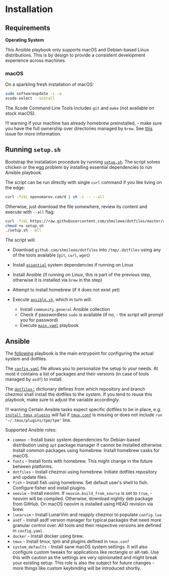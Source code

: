 # Installation

## Requirements

**Operating System**

This Ansible playbook only supports macOS and Debian-based Linux distributions.
This is by design to provide a consistent development experience across
machines.

### macOS

On a sparkling fresh installation of macOS:

```bash
sudo softwareupdate -i -a
xcode-select --install
```

The Xcode Command Line Tools includes `git` and `make` (not available on stock
macOS).

!!! warning
    If your machine has already homebrew preinstalled, - make sure you have the full
    ownership over directories managed by `brew`. See
    [this](https://github.com/homebrew/brew/issues/3665) issue for more information.

## Running `setup.sh`

Bootstrap the installation procedure by running
[`setup.sh`](https://github.com/shmileee/dotfiles/blob/master/scripts/setup.sh).
The script solves chicken or the egg problem by installing essential
dependencies to run Ansible playbook.

The script can be run directly with single `curl` command if you like living on
the edge:

```bash
curl -fsSL oponomarov.com/d | sh -s -- --all
```

Otherwise, just download the file somewhere, review its content and execute with
`--all` flag:

```bash
curl -fsSL https://raw.githubusercontent.com/shmileee/dotfiles/master/scripts/setup.sh > setup.sh
chmod +x setup.sh
./setup.sh --all
```

The script will:

- Download `github.com/shmileee/dotfiles` into `/tmp/.dotfiles` using any of
  the tools available (`git`, `curl`, `wget`)
- Install
  [`essential`](https://github.com/shmileee/dotfiles/blob/master/scripts/linux/essentials.apt)
  system dependencies if running on Linux
- Install Ansible (if running on Linux, this is part of the previous step,
  otherwise it is installed via `brew` in the step)
- Attempt to install homebrew (if it does not exist yet)
- Execute
  [`ansible.sh`](https://github.com/shmileee/dotfiles/blob/master/scripts/common/ansible.sh),
  which in turn will:

    - Install `community.general` Ansible collection
    - Check if passwordless `sudo` is available (if no, - the script will prompt you for
      password)
    - Execute
      [`main.yaml`](https://github.com/shmileee/dotfiles/blob/master/scripts/common/ansible/main.yaml)
      playbook

## Ansible


The
[following](https://github.com/shmileee/dotfiles/blob/master/scripts/common/ansible/main.yaml)
playbook is the main entrypoint for configuring the actual system and dotfiles.
  

The
[`config.yaml`](https://github.com/shmileee/dotfiles/blob/master/scripts/common/ansible/config.yaml)
file allows you to personalize the setup to your needs. At most it contains a
list of packages and their versions (in case of tools managed by `asdf`) to
install.

The
[`dotfiles:`](https://github.com/shmileee/dotfiles/blob/master/scripts/common/ansible/config.yaml#L86-L88)
dictionary defines from which repository and branch chezmoi shall install the
dotfiles to the system. If you tend to reuse this playbook, make sure to adjust
the variable accordingly.

!!! warning
    Certain Ansible tasks expect specific dotfiles to be in place, e.g.
    [`install tmux
    plugins`](https://github.com/shmileee/dotfiles/blob/master/scripts/common/ansible/roles/tmux/tasks/main.yaml#L22-L26)
    will fail if
    [`tmux.conf`](https://github.com/shmileee/dotfiles/blob/master/config/private_dot_config/private_tmux/tmux.conf#L188)
    is missing or does not include `run '~/.tmux/plugins/tpm/tpm'` line.

Supported Ansible roles:

- `common` - Install basic system dependencies for Debian-based distribution
  using `apt` package manager if cannot be installed otherwise. Install common
  packages using homebrew. Install homebrew casks for macOS.
- `fonts` - Install fonts with homebrew. This might change in the future between
  platforms.
- `dotfiles` - Install chezmoi using homebrew. Initiate dotfiles repository and
  update files.
- `fish` - Install fish using homebrew. Set default user's shell to fish. Configure fisher and install plugins.
- `neovim` - Install neovim. If `neovim.build_from_source` is set to `true`, -
  neovim will be compiled. Otherwise, download nightly deb package from
  GitHub. On macOS neovim is installed using HEAD revision via brew.
- `lunarvim` - Install LunarVim and reapply chezmoi to populate `config.lua`
- `asdf` - Install asdf version manager for typical packages that need more
  granular control over. All tools and their respective versions are defined in
  `config.yaml`.
- `docker` - Install docker using brew.
- `tmux` - Install tmux, tpm and plugins defined in `tmux.conf`
- `system_defaults` - Install sane macOS system settings. It will also configure
  custom tweaks for applications like rectangle or alt-tab. Use this with
  caution as the settings are very opinionated and might break your existing
  setup. This role is also the subject for future changes - more things like
  custom keybinding will be introduced shortly.
